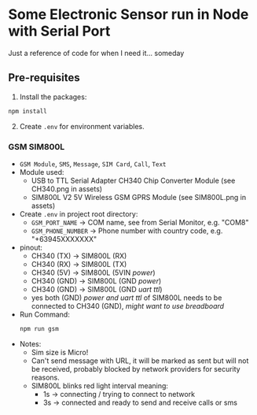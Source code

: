 # Some Electronic Sensor run in Node with Serial Port
Just a reference of code for when I need it... someday

## Pre-requisites
1. Install the packages:
```bash
npm install
```
2. Create `.env` for environment variables.

### GSM SIM800L
- `GSM Module`, `SMS`, `Message`, `SIM Card`, `Call`, `Text`
- Module used:
  - USB to TTL Serial Adapter CH340 Chip Converter Module (see CH340.png in assets)
  - SIM800L V2 5V Wireless GSM GPRS Module (see SIM800L.png in assets)
- Create `.env` in project root directory:
  - `GSM_PORT_NAME` -> COM name, see from Serial Monitor, e.g. "COM8"
  - `GSM_PHONE_NUMBER` -> Phone number with country code, e.g. "+63945XXXXXXX"
- pinout:
  - CH340 (TX) -> SIM800L (RX)
  - CH340 (RX) -> SIM800L (TX)
  - CH340 (5V) -> SIM800L (5VIN *power*)
  - CH340 (GND) -> SIM800L (GND *power*)
  - CH340 (GND) -> SIM800L (GND *uart ttl*)
  - yes both (GND) *power and uart ttl* of SIM800L needs to be connected to CH340 (GND), *might want to use breadboard*
- Run Command:
  ```bash
  npm run gsm
  ```
- Notes:
  - Sim size is Micro!
  - Can't send message with URL, it will be marked as sent but will not be received, probably blocked by network providers for security reasons.
  - SIM800L blinks red light interval meaning:
    - 1s -> connecting / trying to connect to network
    - 3s -> connected and ready to send and receive calls or sms